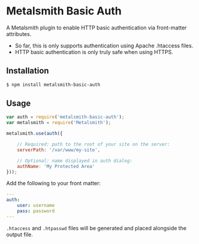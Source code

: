 # Metalsmith Basic Auth
A Metalsmith plugin to enable HTTP basic authentication via front-matter attributes.

- So far, this is only supports authentication using Apache .htaccess files.
- HTTP basic authentication is only truly safe when using HTTPS.

## Installation
```sh
$ npm install metalsmith-basic-auth
```

## Usage
```js
var auth = require('metalsmith-basic-auth');
var metalsmith = require('Metalsmith');

metalsmith.use(auth({

    // Required: path to the root of your site on the server:
    serverPath: '/var/www/my-site',

    // Optional: name displayed in auth dialog:
    authName: 'My Protected Area'
}));
```

Add the following to your front matter:
```yaml
---
auth:
    user: username
    pass: password
---
```

`.htaccess` and `.htpasswd` files will be generated and placed alongside the output file.

